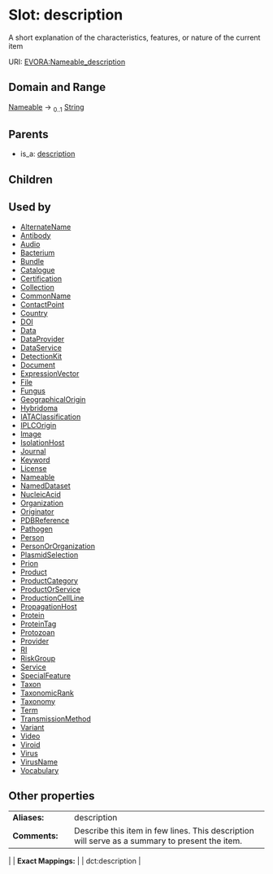 
# Slot: description

A short explanation of the characteristics, features, or nature of the current item

URI: [EVORA:Nameable_description](https://evora-project.eu/Nameable_description)


## Domain and Range

[Nameable](Nameable.md) &#8594;  <sub>0..1</sub> [String](types/String.md)

## Parents

 *  is_a: [description](description.md)

## Children


## Used by

 * [AlternateName](AlternateName.md)
 * [Antibody](Antibody.md)
 * [Audio](Audio.md)
 * [Bacterium](Bacterium.md)
 * [Bundle](Bundle.md)
 * [Catalogue](Catalogue.md)
 * [Certification](Certification.md)
 * [Collection](Collection.md)
 * [CommonName](CommonName.md)
 * [ContactPoint](ContactPoint.md)
 * [Country](Country.md)
 * [DOI](DOI.md)
 * [Data](Data.md)
 * [DataProvider](DataProvider.md)
 * [DataService](DataService.md)
 * [DetectionKit](DetectionKit.md)
 * [Document](Document.md)
 * [ExpressionVector](ExpressionVector.md)
 * [File](File.md)
 * [Fungus](Fungus.md)
 * [GeographicalOrigin](GeographicalOrigin.md)
 * [Hybridoma](Hybridoma.md)
 * [IATAClassification](IATAClassification.md)
 * [IPLCOrigin](IPLCOrigin.md)
 * [Image](Image.md)
 * [IsolationHost](IsolationHost.md)
 * [Journal](Journal.md)
 * [Keyword](Keyword.md)
 * [License](License.md)
 * [Nameable](Nameable.md)
 * [NamedDataset](NamedDataset.md)
 * [NucleicAcid](NucleicAcid.md)
 * [Organization](Organization.md)
 * [Originator](Originator.md)
 * [PDBReference](PDBReference.md)
 * [Pathogen](Pathogen.md)
 * [Person](Person.md)
 * [PersonOrOrganization](PersonOrOrganization.md)
 * [PlasmidSelection](PlasmidSelection.md)
 * [Prion](Prion.md)
 * [Product](Product.md)
 * [ProductCategory](ProductCategory.md)
 * [ProductOrService](ProductOrService.md)
 * [ProductionCellLine](ProductionCellLine.md)
 * [PropagationHost](PropagationHost.md)
 * [Protein](Protein.md)
 * [ProteinTag](ProteinTag.md)
 * [Protozoan](Protozoan.md)
 * [Provider](Provider.md)
 * [RI](RI.md)
 * [RiskGroup](RiskGroup.md)
 * [Service](Service.md)
 * [SpecialFeature](SpecialFeature.md)
 * [Taxon](Taxon.md)
 * [TaxonomicRank](TaxonomicRank.md)
 * [Taxonomy](Taxonomy.md)
 * [Term](Term.md)
 * [TransmissionMethod](TransmissionMethod.md)
 * [Variant](Variant.md)
 * [Video](Video.md)
 * [Viroid](Viroid.md)
 * [Virus](Virus.md)
 * [VirusName](VirusName.md)
 * [Vocabulary](Vocabulary.md)

## Other properties

|  |  |  |
| --- | --- | --- |
| **Aliases:** | | description |
| **Comments:** | | Describe this item in few lines. This description will serve as a summary to present the item.
 |
| **Exact Mappings:** | | dct:description |